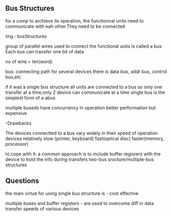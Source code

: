 Bus Structures
----------------
for a comp to archieve its operation, the functionnal units need to
communicate with eah other.They need to be connected

 img : busStructures

group of parallel wires used to connect the functional units is called a bus
Each bus can transfer one bit of data

no of wire = len(word)

bus:  connecting path for several devices
there is data bus, addr bus, control bus,etc

if it was a single bus structure all units are connected to a bus so only one
transfer at a time,only 2 device can communicate at a time
single bus is the simplest form of a abus

multiple buseds have concurrency in operation better performation but
expensive

-Drawbacks

The devices connectted to a bus vary widely in their speed of operation
 devices relatively slow (printer, keyboard)
 fast(optical disc)
 faster(memory, processor)

to cope with it:
 a common approach is to include buffer regisrers with the device to hold the
info during transfers
 two-bus sructure/multiple-bus structures


Questions
----------
the main virtue for using single bus structure is - cost effective

multiple buses and buffer registers - are used to overcome diff in data transfer speeds of various devices

